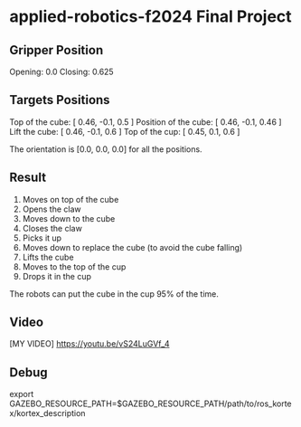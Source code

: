 # applied-robotics-f2024 Final Project

## Gripper Position
Opening: 0.0
Closing: 0.625

## Targets Positions 
Top of the cube: [ 0.46, -0.1, 0.5 ]
Position of the cube: [ 0.46, -0.1, 0.46 ] 
Lift the cube: [ 0.46, -0.1, 0.6 ] 
Top of the cup: [ 0.45, 0.1, 0.6 ]

The orientation is [0.0, 0.0, 0.0] for all the positions.

## Result
1. Moves on top of the cube
2. Opens the claw
3. Moves down to the cube
4. Closes the claw
5. Picks it up
6. Moves down to replace the cube (to avoid the cube falling)
7. Lifts the cube
8. Moves to the top of the cup
9. Drops it in the cup

The robots can put the cube in the cup 95% of the time.

## Video
[MY VIDEO] https://youtu.be/vS24LuGVf_4

## Debug
export GAZEBO_RESOURCE_PATH=$GAZEBO_RESOURCE_PATH/path/to/ros_kortex/kortex_description
